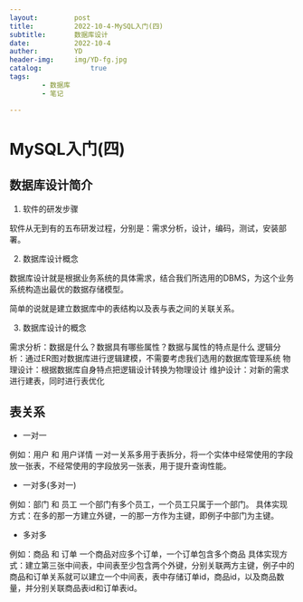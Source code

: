 ```yaml
---
layout:         post
title:          2022-10-4-MySQL入门(四)
subtitle:       数据库设计
date:           2022-10-4
auther:         YD
header-img:     img/YD-fg.jpg
catalog:            true
tags:
        - 数据库
        - 笔记

---
```


# MySQL入门(四)

## 数据库设计简介

1. 软件的研发步骤

软件从无到有的五布研发过程，分别是：需求分析，设计，编码，测试，安装部署。

2. 数据库设计概念

数据库设计就是根据业务系统的具体需求，结合我们所选用的DBMS，为这个业务系统构造出最优的数据存储模型。

简单的说就是建立数据库中的表结构以及表与表之间的关联关系。

3. 数据库设计的概念

需求分析：数据是什么？数据具有哪些属性？数据与属性的特点是什么
逻辑分析：通过ER图对数据库进行逻辑建模，不需要考虑我们选用的数据库管理系统
物理设计：根据数据库自身特点把逻辑设计转换为物理设计
维护设计：对新的需求进行建表，同时进行表优化

## 表关系

* 一对一

例如：用户 和 用户详情
一对一关系多用于表拆分，将一个实体中经常使用的字段放一张表，不经常使用的字段放另一张表，用于提升查询性能。

* 一对多(多对一)

例如：部门 和 员工
一个部门有多个员工，一个员工只属于一个部门。
具体实现方式：在多的那一方建立外键，一的那一方作为主键，即例子中部门为主键。

* 多对多

例如：商品 和 订单
一个商品对应多个订单，一个订单包含多个商品
具体实现方式：建立第三张中间表，中间表至少包含两个外键，分别关联两方主键，例子中的商品和订单关系就可以建立一个中间表，表中存储订单id，商品id，以及商品数量，并分别关联商品表id和订单表id。
